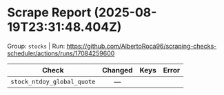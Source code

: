 # Scrape Report (2025-08-19T23:31:48.404Z)

Group: `stocks`  |  Run: https://github.com/AlbertoRoca96/scraping-checks-scheduler/actions/runs/17084259600

| Check | Changed | Keys | Error |
|---|:---:|:--|:--|
| `stock_ntdoy_global_quote` | — |  |  |
